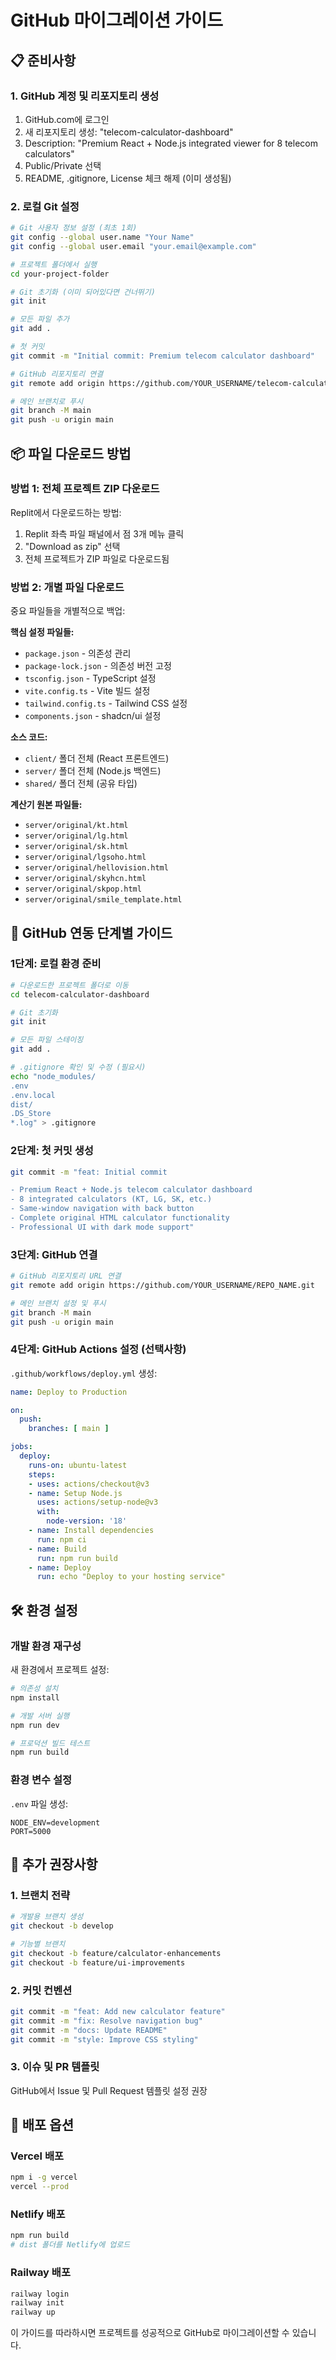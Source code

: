 # GitHub 마이그레이션 가이드

## 📋 준비사항

### 1. GitHub 계정 및 리포지토리 생성
1. GitHub.com에 로그인
2. 새 리포지토리 생성: "telecom-calculator-dashboard"
3. Description: "Premium React + Node.js integrated viewer for 8 telecom calculators"
4. Public/Private 선택
5. README, .gitignore, License 체크 해제 (이미 생성됨)

### 2. 로컬 Git 설정
```bash
# Git 사용자 정보 설정 (최초 1회)
git config --global user.name "Your Name"
git config --global user.email "your.email@example.com"

# 프로젝트 폴더에서 실행
cd your-project-folder

# Git 초기화 (이미 되어있다면 건너뛰기)
git init

# 모든 파일 추가
git add .

# 첫 커밋
git commit -m "Initial commit: Premium telecom calculator dashboard"

# GitHub 리포지토리 연결
git remote add origin https://github.com/YOUR_USERNAME/telecom-calculator-dashboard.git

# 메인 브랜치로 푸시
git branch -M main
git push -u origin main
```

## 📦 파일 다운로드 방법

### 방법 1: 전체 프로젝트 ZIP 다운로드
Replit에서 다운로드하는 방법:
1. Replit 좌측 파일 패널에서 점 3개 메뉴 클릭
2. "Download as zip" 선택
3. 전체 프로젝트가 ZIP 파일로 다운로드됨

### 방법 2: 개별 파일 다운로드
중요 파일들을 개별적으로 백업:

**핵심 설정 파일들:**
- `package.json` - 의존성 관리
- `package-lock.json` - 의존성 버전 고정
- `tsconfig.json` - TypeScript 설정
- `vite.config.ts` - Vite 빌드 설정
- `tailwind.config.ts` - Tailwind CSS 설정
- `components.json` - shadcn/ui 설정

**소스 코드:**
- `client/` 폴더 전체 (React 프론트엔드)
- `server/` 폴더 전체 (Node.js 백엔드)
- `shared/` 폴더 전체 (공유 타입)

**계산기 원본 파일들:**
- `server/original/kt.html`
- `server/original/lg.html`
- `server/original/sk.html`
- `server/original/lgsoho.html`
- `server/original/hellovision.html`
- `server/original/skyhcn.html`
- `server/original/skpop.html`
- `server/original/smile_template.html`

## 🔄 GitHub 연동 단계별 가이드

### 1단계: 로컬 환경 준비
```bash
# 다운로드한 프로젝트 폴더로 이동
cd telecom-calculator-dashboard

# Git 초기화
git init

# 모든 파일 스테이징
git add .

# .gitignore 확인 및 수정 (필요시)
echo "node_modules/
.env
.env.local
dist/
.DS_Store
*.log" > .gitignore
```

### 2단계: 첫 커밋 생성
```bash
git commit -m "feat: Initial commit

- Premium React + Node.js telecom calculator dashboard
- 8 integrated calculators (KT, LG, SK, etc.)
- Same-window navigation with back button
- Complete original HTML calculator functionality
- Professional UI with dark mode support"
```

### 3단계: GitHub 연결
```bash
# GitHub 리포지토리 URL 연결
git remote add origin https://github.com/YOUR_USERNAME/REPO_NAME.git

# 메인 브랜치 설정 및 푸시
git branch -M main
git push -u origin main
```

### 4단계: GitHub Actions 설정 (선택사항)
`.github/workflows/deploy.yml` 생성:
```yaml
name: Deploy to Production

on:
  push:
    branches: [ main ]

jobs:
  deploy:
    runs-on: ubuntu-latest
    steps:
    - uses: actions/checkout@v3
    - name: Setup Node.js
      uses: actions/setup-node@v3
      with:
        node-version: '18'
    - name: Install dependencies
      run: npm ci
    - name: Build
      run: npm run build
    - name: Deploy
      run: echo "Deploy to your hosting service"
```

## 🛠 환경 설정

### 개발 환경 재구성
새 환경에서 프로젝트 설정:
```bash
# 의존성 설치
npm install

# 개발 서버 실행
npm run dev

# 프로덕션 빌드 테스트
npm run build
```

### 환경 변수 설정
`.env` 파일 생성:
```env
NODE_ENV=development
PORT=5000
```

## 📝 추가 권장사항

### 1. 브랜치 전략
```bash
# 개발용 브랜치 생성
git checkout -b develop

# 기능별 브랜치
git checkout -b feature/calculator-enhancements
git checkout -b feature/ui-improvements
```

### 2. 커밋 컨벤션
```bash
git commit -m "feat: Add new calculator feature"
git commit -m "fix: Resolve navigation bug"
git commit -m "docs: Update README"
git commit -m "style: Improve CSS styling"
```

### 3. 이슈 및 PR 템플릿
GitHub에서 Issue 및 Pull Request 템플릿 설정 권장

## 🚀 배포 옵션

### Vercel 배포
```bash
npm i -g vercel
vercel --prod
```

### Netlify 배포
```bash
npm run build
# dist 폴더를 Netlify에 업로드
```

### Railway 배포
```bash
railway login
railway init
railway up
```

이 가이드를 따라하시면 프로젝트를 성공적으로 GitHub로 마이그레이션할 수 있습니다.